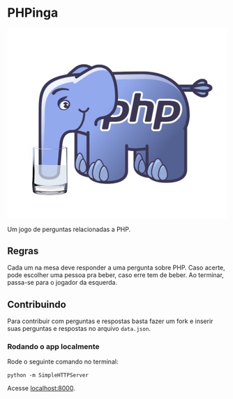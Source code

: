 # PHPinga

![PHPinga](./phpinga.png)

Um jogo de perguntas relacionadas a PHP.

## Regras

Cada um na mesa deve responder a uma pergunta sobre PHP. Caso acerte, pode escolher uma pessoa pra beber, caso erre tem de beber.
Ao terminar, passa-se para o jogador da esquerda.

## Contribuindo

Para contribuir com perguntas e respostas basta fazer um fork e inserir suas perguntas e respostas no arquivo `data.json`.

### Rodando o app localmente

Rode o seguinte comando no terminal:

    python -m SimpleHTTPServer

Acesse [localhost:8000](http://localhost:8000).
